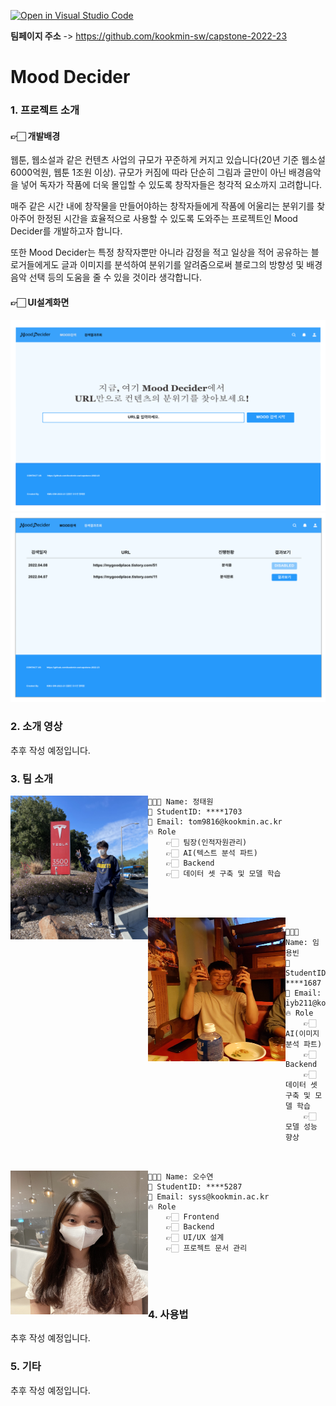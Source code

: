 [![Open in Visual Studio Code](https://classroom.github.com/assets/open-in-vscode-f059dc9a6f8d3a56e377f745f24479a46679e63a5d9fe6f495e02850cd0d8118.svg)](https://classroom.github.com/online_ide?assignment_repo_id=7010563&assignment_repo_type=AssignmentRepo)

**팀페이지 주소** -> https://github.com/kookmin-sw/capstone-2022-23

# Mood Decider

### 1. 프로젝트 소개

#### 👉🏻 개발배경

웹툰, 웹소설과 같은 컨텐츠 사업의 규모가 꾸준하게 커지고 있습니다(20년 기준 웹소설 6000억원, 웹툰 1조원 이상). 규모가 커짐에 따라 단순히 그림과 글만이 아닌 배경음악을 넣어 독자가 작품에 더욱 몰입할 수 있도록 창작자들은 청각적 요소까지 고려합니다.

매주 같은 시간 내에 창작물을 만들어야하는 창작자들에게 작품에 어울리는 분위기를 찾아주어 한정된 시간을 효율적으로 사용할 수 있도록 도와주는 프로젝트인 Mood Decider를 개발하고자 합니다.

또한 Mood Decider는 특정 창작자뿐만 아니라 감정을 적고 일상을 적어 공유하는 블로거들에게도 글과 이미지를 분석하여 분위기를 알려줌으로써 블로그의 방향성 및 배경음악 선택 등의 도움을 줄 수 있을 것이라 생각합니다.

#### 👉🏻 UI설계화면

<img src="./docs/img//design01.png" >

<img src="./docs/img//design04.png" >

### 2. 소개 영상

추후 작성 예정입니다.

### 3. 팀 소개

<img src="./docs/img/taewon.jpeg" align="left" width="220px" height="230px">

```
🧑🏻‍💻 Name: 정태원
🌱 StudentID: ****1703
📧 Email: tom9816@kookmin.ac.kr
🔥 Role
    👉🏻 팀장(인적자원관리)
    👉🏻 AI(텍스트 분석 파트)
    👉🏻 Backend
    👉🏻 데이터 셋 구축 및 모델 학습
    
    
```
<br/>
<img src="./docs/img/yongbin.jpeg" align="left" width="220px" height="230px">

```
👨🏻‍💻 Name: 임용빈
🌱 StudentID: ****1687
📧 Email: iyb211@kookmin.ac.kr
🔥 Role
    👉🏻 AI(이미지 분석 파트)
    👉🏻 Backend
    👉🏻 데이터 셋 구축 및 모델 학습
    👉🏻 모델 성능 향상
 
    
```

<img src="./docs/img/sooyeon.jpg" align="left" width="220px" height="230px">

```
👩🏻‍💻 Name: 오수연
🌱 StudentID: ****5287
📧 Email: syss@kookmin.ac.kr
🔥 Role
    👉🏻 Frontend
    👉🏻 Backend
    👉🏻 UI/UX 설계
    👉🏻 프로젝트 문서 관리
    
    
```

</br>

### 4. 사용법

추후 작성 예정입니다.

### 5. 기타

추후 작성 예정입니다.
